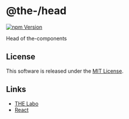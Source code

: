 @the-/head
==========

<!---
This file is generated by the-tmpl. Do not update manually.
--->

<!-- Badge Start -->
<a name="badges"></a>

[![npm Version][bd_npm_shield_url]][bd_npm_url]

[bd_repo_url]: https://github.com/the-labo/the-head
[bd_travis_url]: http://travis-ci.org/the-labo/the-head
[bd_travis_shield_url]: http://img.shields.io/travis/the-labo/the-head.svg?style=flat
[bd_travis_com_url]: http://travis-ci.com/the-labo/the-head
[bd_travis_com_shield_url]: https://api.travis-ci.com/the-labo/the-head.svg?token=
[bd_license_url]: https://github.com/the-labo/the-head/blob/master/LICENSE
[bd_npm_url]: http://www.npmjs.org/package/@the-/head
[bd_npm_shield_url]: http://img.shields.io/npm/v/@the-/head.svg?style=flat
[bd_standard_url]: http://standardjs.com/
[bd_standard_shield_url]: https://img.shields.io/badge/code%20style-standard-brightgreen.svg

<!-- Badge End -->


<!-- Description Start -->
<a name="description"></a>

Head of the-components

<!-- Description End -->


<!-- Overview Start -->
<a name="overview"></a>



<!-- Overview End -->


<!-- Sections Start -->
<a name="sections"></a>


<!-- Sections Start -->


<!-- LICENSE Start -->
<a name="license"></a>

License
-------
This software is released under the [MIT License](https://github.com/the-labo/the-head/blob/master/LICENSE).

<!-- LICENSE End -->


<!-- Links Start -->
<a name="links"></a>

Links
------

+ [THE Labo][the_labo_url]
+ [React][react_url]

[the_labo_url]: https://github.com/the-labo
[react_url]: https://reactjs.org/

<!-- Links End -->
